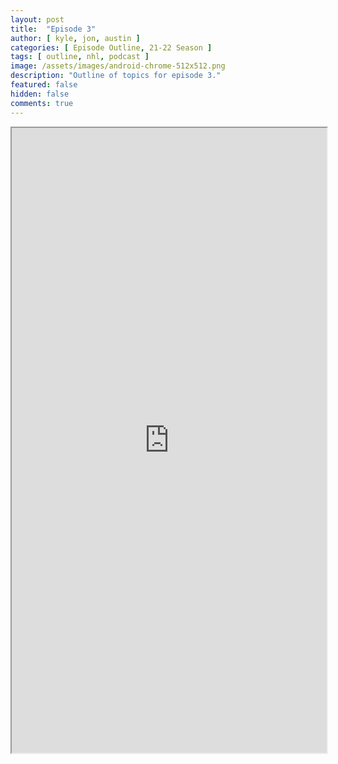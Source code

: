 ```yaml
---
layout: post
title:  "Episode 3"
author: [ kyle, jon, austin ]
categories: [ Episode Outline, 21-22 Season ]
tags: [ outline, nhl, podcast ]
image: /assets/images/android-chrome-512x512.png
description: "Outline of topics for episode 3."
featured: false
hidden: false
comments: true
---
```


<iframe src="https://docs.google.com/document/d/e/2PACX-1vQiJvt7yn7v0YD3JyssMLOStK1vnDs8_5FUb0auDfiG4DaUtXB-VsHqYN0cwG-NxUX5R7w2is7f5Xa-/pub?embedded=true" width="100%" height="1000"></iframe>

